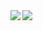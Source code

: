 <a href="#">
  <img align="left" src="https://github-readme-stats.vercel.app/api?username=jackradian&count_private=true&show_icons=true" />
</a>
<a href="#">
  <img align="left" src="https://github-readme-stats.vercel.app/api/top-langs/?username=jackradian" />
</a>

<!--
**jackradian/jackradian** is a ✨ _special_ ✨ repository because its `README.md` (this file) appears on your GitHub profile.

Here are some ideas to get you started:

- 🔭 I’m currently working on ...
- 🌱 I’m currently learning ...
- 👯 I’m looking to collaborate on ...
- 🤔 I’m looking for help with ...
- 💬 Ask me about ...
- 📫 How to reach me: ...
- 😄 Pronouns: ...
- ⚡ Fun fact: ...
-->
